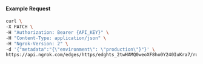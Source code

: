 <!-- Code generated for API Clients. DO NOT EDIT. -->

#### Example Request

```bash
curl \
-X PATCH \
-H "Authorization: Bearer {API_KEY}" \
-H "Content-Type: application/json" \
-H "Ngrok-Version: 2" \
-d '{"metadata":"{\"environment\": \"production\"}"}' \
https://api.ngrok.com/edges/https/edghts_2twHAMQ0weoXF8ho0Y240IuKra7/routes/edghtsrt_2twHAGZ2ylrclEWhPTBGVnuxlc2
```
